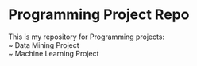 # Programming Project Repo
This is my repository for Programming projects: <br/>
~ Data Mining Project <br/>
~ Machine Learning Project <br/>
